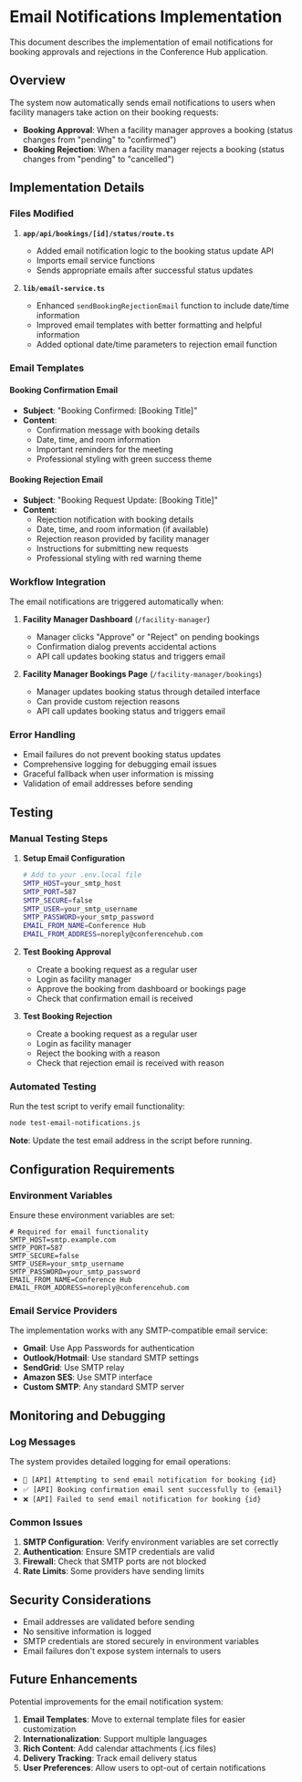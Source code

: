 # Email Notifications Implementation

This document describes the implementation of email notifications for booking approvals and rejections in the Conference Hub application.

## Overview

The system now automatically sends email notifications to users when facility managers take action on their booking requests:

- **Booking Approval**: When a facility manager approves a booking (status changes from "pending" to "confirmed")
- **Booking Rejection**: When a facility manager rejects a booking (status changes from "pending" to "cancelled")

## Implementation Details

### Files Modified

1. **`app/api/bookings/[id]/status/route.ts`**
   - Added email notification logic to the booking status update API
   - Imports email service functions
   - Sends appropriate emails after successful status updates

2. **`lib/email-service.ts`**
   - Enhanced `sendBookingRejectionEmail` function to include date/time information
   - Improved email templates with better formatting and helpful information
   - Added optional date/time parameters to rejection email function

### Email Templates

#### Booking Confirmation Email
- **Subject**: "Booking Confirmed: [Booking Title]"
- **Content**: 
  - Confirmation message with booking details
  - Date, time, and room information
  - Important reminders for the meeting
  - Professional styling with green success theme

#### Booking Rejection Email
- **Subject**: "Booking Request Update: [Booking Title]"
- **Content**:
  - Rejection notification with booking details
  - Date, time, and room information (if available)
  - Rejection reason provided by facility manager
  - Instructions for submitting new requests
  - Professional styling with red warning theme

### Workflow Integration

The email notifications are triggered automatically when:

1. **Facility Manager Dashboard** (`/facility-manager`)
   - Manager clicks "Approve" or "Reject" on pending bookings
   - Confirmation dialog prevents accidental actions
   - API call updates booking status and triggers email

2. **Facility Manager Bookings Page** (`/facility-manager/bookings`)
   - Manager updates booking status through detailed interface
   - Can provide custom rejection reasons
   - API call updates booking status and triggers email

### Error Handling

- Email failures do not prevent booking status updates
- Comprehensive logging for debugging email issues
- Graceful fallback when user information is missing
- Validation of email addresses before sending

## Testing

### Manual Testing Steps

1. **Setup Email Configuration**
   ```bash
   # Add to your .env.local file
   SMTP_HOST=your_smtp_host
   SMTP_PORT=587
   SMTP_SECURE=false
   SMTP_USER=your_smtp_username
   SMTP_PASSWORD=your_smtp_password
   EMAIL_FROM_NAME=Conference Hub
   EMAIL_FROM_ADDRESS=noreply@conferencehub.com
   ```

2. **Test Booking Approval**
   - Create a booking request as a regular user
   - Login as facility manager
   - Approve the booking from dashboard or bookings page
   - Check that confirmation email is received

3. **Test Booking Rejection**
   - Create a booking request as a regular user
   - Login as facility manager
   - Reject the booking with a reason
   - Check that rejection email is received with reason

### Automated Testing

Run the test script to verify email functionality:

```bash
node test-email-notifications.js
```

**Note**: Update the test email address in the script before running.

## Configuration Requirements

### Environment Variables

Ensure these environment variables are set:

```env
# Required for email functionality
SMTP_HOST=smtp.example.com
SMTP_PORT=587
SMTP_SECURE=false
SMTP_USER=your_smtp_username
SMTP_PASSWORD=your_smtp_password
EMAIL_FROM_NAME=Conference Hub
EMAIL_FROM_ADDRESS=noreply@conferencehub.com
```

### Email Service Providers

The implementation works with any SMTP-compatible email service:

- **Gmail**: Use App Passwords for authentication
- **Outlook/Hotmail**: Use standard SMTP settings
- **SendGrid**: Use SMTP relay
- **Amazon SES**: Use SMTP interface
- **Custom SMTP**: Any standard SMTP server

## Monitoring and Debugging

### Log Messages

The system provides detailed logging for email operations:

- `📧 [API] Attempting to send email notification for booking {id}`
- `✅ [API] Booking confirmation email sent successfully to {email}`
- `❌ [API] Failed to send email notification for booking {id}`

### Common Issues

1. **SMTP Configuration**: Verify environment variables are set correctly
2. **Authentication**: Ensure SMTP credentials are valid
3. **Firewall**: Check that SMTP ports are not blocked
4. **Rate Limits**: Some providers have sending limits

## Security Considerations

- Email addresses are validated before sending
- No sensitive information is logged
- SMTP credentials are stored securely in environment variables
- Email failures don't expose system internals to users

## Future Enhancements

Potential improvements for the email notification system:

1. **Email Templates**: Move to external template files for easier customization
2. **Internationalization**: Support multiple languages
3. **Rich Content**: Add calendar attachments (.ics files)
4. **Delivery Tracking**: Track email delivery status
5. **User Preferences**: Allow users to opt-out of certain notifications
